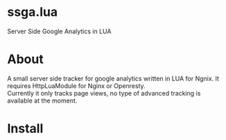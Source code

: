 ssga.lua
========

Server Side Google Analytics in LUA


About
=====

A small server side tracker for google analytics written in LUA for Ngnix.
It requires HttpLuaModule for Nginx or Openresty.  
Currently it only tracks page views, no type of advanced tracking is available
at the moment.

Install
=======


